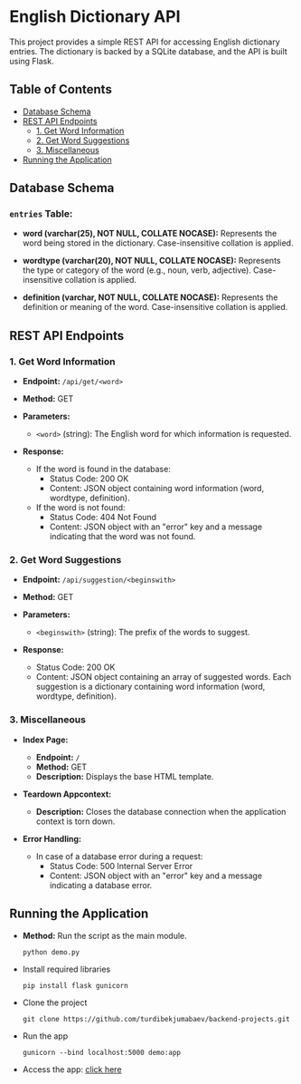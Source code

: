 # English Dictionary API

This project provides a simple REST API for accessing English dictionary entries. The dictionary is backed by a SQLite database, and the API is built using Flask.

## Table of Contents

- [Database Schema](#database-schema)
- [REST API Endpoints](#rest-api-endpoints)
  - [1. Get Word Information](#1-get-word-information)
  - [2. Get Word Suggestions](#2-get-word-suggestions)
  - [3. Miscellaneous](#3-miscellaneous)
- [Running the Application](#running-the-application)

## Database Schema

### `entries` Table:

- **word (varchar(25), NOT NULL, COLLATE NOCASE):** Represents the word being stored in the dictionary. Case-insensitive collation is applied.

- **wordtype (varchar(20), NOT NULL, COLLATE NOCASE):** Represents the type or category of the word (e.g., noun, verb, adjective). Case-insensitive collation is applied.

- **definition (varchar, NOT NULL, COLLATE NOCASE):** Represents the definition or meaning of the word. Case-insensitive collation is applied.

## REST API Endpoints

### 1. Get Word Information

- **Endpoint:** `/api/get/<word>`
  
- **Method:** GET

- **Parameters:**
  - `<word>` (string): The English word for which information is requested.

- **Response:**
  - If the word is found in the database:
    - Status Code: 200 OK
    - Content: JSON object containing word information (word, wordtype, definition).
  - If the word is not found:
    - Status Code: 404 Not Found
    - Content: JSON object with an "error" key and a message indicating that the word was not found.

### 2. Get Word Suggestions

- **Endpoint:** `/api/suggestion/<beginswith>`
  
- **Method:** GET

- **Parameters:**
  - `<beginswith>` (string): The prefix of the words to suggest.

- **Response:**
  - Status Code: 200 OK
  - Content: JSON object containing an array of suggested words. Each suggestion is a dictionary containing word information (word, wordtype, definition).

### 3. Miscellaneous

- **Index Page:**
  - **Endpoint:** `/`
  - **Method:** GET
  - **Description:** Displays the base HTML template.

- **Teardown Appcontext:**
  - **Description:** Closes the database connection when the application context is torn down.

- **Error Handling:**
  - In case of a database error during a request:
    - Status Code: 500 Internal Server Error
    - Content: JSON object with an "error" key and a message indicating a database error.

## Running the Application

- **Method:** Run the script as the main module.
  ```bash
  python demo.py
  ```
- Install required libraries
  ```
  pip install flask gunicorn
  ```
- Clone the project
  ```
  git clone https://github.com/turdibekjumabaev/backend-projects.git
  ```
- Run the app
  ```
  gunicorn --bind localhost:5000 demo:app
  ```
- Access the app: [click here](http://localhost:5000/)
